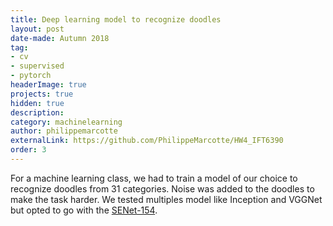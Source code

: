 ```yaml
---
title: Deep learning model to recognize doodles
layout: post
date-made: Autumn 2018
tag: 
- cv
- supervised
- pytorch
headerImage: true
projects: true
hidden: true
description:
category: machinelearning
author: philippemarcotte
externalLink: https://github.com/PhilippeMarcotte/HW4_IFT6390
order: 3
---
```


For a machine learning class, we had to train a model of our choice to recognize doodles from 31 categories. Noise was added to the doodles to make the task harder. We tested multiples model like Inception and VGGNet but opted to go with the [SENet-154](https://arxiv.org/abs/1709.01507).